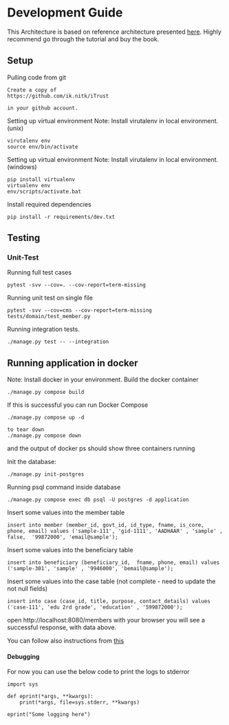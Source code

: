 # Development Guide

This Architecture is based on reference architecture presented [here](https://www.thedigitalcatbooks.com/pycabook-introduction/).
Highly recommend go through the tutorial and buy the book.

## Setup

Pulling code from git

```
Create a copy of
https://github.com/ik.nitk/iTrust

in your github account.
```

Setting up virtual environment
Note: Install virutalenv in local environment.(unix)

```
virutalenv env
source env/bin/activate
```

Setting up virtual environment
Note: Install virutalenv in local environment.(windows)

```
pip install virtualenv
virtualenv env
env/scripts/activate.bat
```

Install required dependencies

```
pip install -r requirements/dev.txt
```

## Testing

### Unit-Test

Running full test cases

```
pytest -svv --cov=. --cov-report=term-missing
```

Running unit test on single file

```
pytest -svv --cov=cms --cov-report=term-missing tests/domain/test_member.py
```

Running integration tests.

```
./manage.py test -- --integration
```

## Running application in docker

Note: Install docker in your environment.
Build the docker container

```
./manage.py compose build
```

If this is successful you can run Docker Compose

```
./manage.py compose up -d

to tear down
./manage.py compose down
```

and the output of docker ps should show three containers running

Init the database:

```
./manage.py init-postgres
```

Running psql command inside database

```
./manage.py compose exec db psql -U postgres -d application
```

Insert some values into the member table

```
insert into member (member_id, govt_id, id_type, fname, is_core, phone, email) values ('sample-111', 'gid-1111', 'AADHAAR' , 'sample' , false,  '99872000', 'email@sample');
```

Insert some values into the beneficiary table

```
insert into beneficiary (beneficiary_id,  fname, phone, email) values ('sample-301', 'sample' , '9946000', 'bemail@sample');
```

Insert some values into the case table (not complete - need to update the not null fields)

```
insert into case (case_id, title, purpose, contact_details) values ('case-111', 'edu 2rd grade', 'education' , '599872000');
```

open http://localhost:8080/members with your browser you will see a successful response, with data above.

You can follow also instructions from [this](https://www.thedigitalcatbooks.com/pycabook-chapter-08/)

#### Debugging

For now you can use the below code to print the logs to stderror

```
import sys

def eprint(*args, **kwargs):
    print(*args, file=sys.stderr, **kwargs)

eprint("Some logging here")
```
